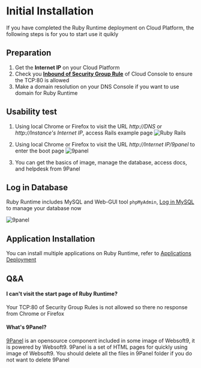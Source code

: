 # Initial Installation

If you have completed the Ruby Runtime deployment on Cloud Platform, the following steps is for you to start use it quikly

## Preparation

1. Get the **Internet IP** on your Cloud Platform
2. Check you **[Inbound of Security Group Rule](https://support.websoft9.com/docs/faq/tech-instance.html)** of Cloud Console to ensure the TCP:80 is allowed
3. Make a domain resolution on your DNS Console if you want to use domain for Ruby Runtime

## Usability test

1. Using local Chrome or Firefox to visit the URL *http://DNS* or *http://Instance's Internet IP*, access Rails example page
   ![Ruby Rails](https://libs.websoft9.com/Websoft9/DocsPicture/en/ruby/ruby-railsgui-websoft9.png)

2. Using local Chrome or Firefox to visit the URL *http://Internet IP/9panel* to enter the boot page
   ![9panel](https://libs.websoft9.com/Websoft9/DocsPicture/en/9panel/9panel-ruby-websoft9.png)

3. You can get the basics of image, manage the database, access docs, and helpdesk from 9Panel

## Log in Database

Ruby Runtime includes MySQL and Web-GUI tool `phpMyAdmin`, [Log in MySQL](/zh/admin-mysql.md) to manage your database now

![9panel](https://libs.websoft9.com/Websoft9/DocsPicture/en/9panel/9panel-mysql-websoft9.png)

## Application Installation

You can install multiple applications on Ruby Runtime, refer to [Applications Deployment](/solution-addapps.md)

## Q&A

#### I can't visit the start page of Ruby Runtime?

Your TCP:80 of Security Group Rules is not allowed so there no response from Chrome or Firefox

#### What's 9Panel?

[9Panel](https://github.com/Websoft9/9panel) is an opensource component included in some image of Websoft9, it is powered by Websoft9. 9Panel is a set of HTML pages for quickly using image of Websoft9. You should delete all the files in 9Panel folder if you do not want to delete 9Panel
